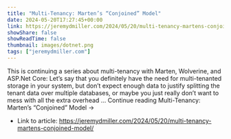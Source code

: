 ```yaml
---
title: "Multi-Tenancy: Marten’s “Conjoined” Model"
date: 2024-05-20T17:27:45+00:00
link: https://jeremydmiller.com/2024/05/20/multi-tenancy-martens-conjoined-model/
showShare: false
showReadTime: false
thumbnail: images/dotnet.png
tags: ["jeremydmiller.com"]
---
```

This is continuing a series about multi-tenancy with Marten, Wolverine, and ASP.Net Core: Let’s say that you definitely have the need for multi-tenanted storage in your system, but don’t expect enough data to justify splitting the tenant data over multiple databases, or maybe you just really don’t want to mess with all the extra overhead … Continue reading Multi-Tenancy: Marten’s “Conjoined” Model →

- Link to article: https://jeremydmiller.com/2024/05/20/multi-tenancy-martens-conjoined-model/